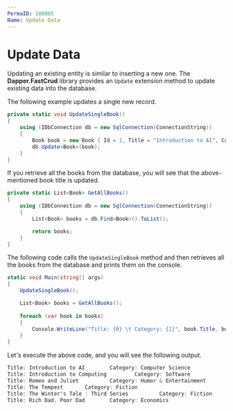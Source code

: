 ```yaml
---
PermaID: 100005
Name: Update Data
---
```


# Update Data

Updating an existing entity is similar to inserting a new one. The **Dapper.FastCrud** library provides an `Update` extension method to update existing data into the database.

The following example updates a single new record.

```csharp
private static void UpdateSingleBook()
{
    using (IDbConnection db = new SqlConnection(ConnectionString))
    {
        Book book = new Book { Id = 1, Title = "Introduction to AI", Category = "Computer Science", AuthorId = 1 };
        db.Update<Book>(book);
    }
}
```

If you retrieve all the books from the database, you will see that the above-mentioned book title is updated.

```csharp
private static List<Book> GetAllBooks()
{
    using (IDbConnection db = new SqlConnection(ConnectionString))
    {
        List<Book> books = db.Find<Book>().ToList();

        return books;
    }
}
```

The following code calls the `UpdateSingleBook` method and then retrieves all the books from the database and prints them on the console.

```csharp
static void Main(string[] args)
{
    UpdateSingleBook();

    List<Book> books = GetAllBooks();
    
    foreach (var book in books)
    {
        Console.WriteLine("Title: {0} \t Category: {1}", book.Title, book.Category);
    }
}
```

Let's execute the above code, and you will see the following output.

```csharp
Title: Introduction to AI        Category: Computer Science
Title: Introduction to Computing         Category: Software
Title: Romeo and Juliet          Category: Humor & Entertainment
Title: The Tempest       Category: Fiction
Title: The Winter's Tale : Third Series          Category: Fiction
Title: Rich Dad, Poor Dad        Category: Economics
```

